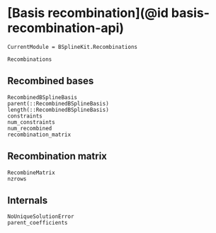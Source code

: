 # [Basis recombination](@id basis-recombination-api)

```@meta
CurrentModule = BSplineKit.Recombinations
```

```@docs
Recombinations
```

## Recombined bases

```@docs
RecombinedBSplineBasis
parent(::RecombinedBSplineBasis)
length(::RecombinedBSplineBasis)
constraints
num_constraints
num_recombined
recombination_matrix
```

## Recombination matrix

```@docs
RecombineMatrix
nzrows
```

## Internals

```@docs
NoUniqueSolutionError
parent_coefficients
```
